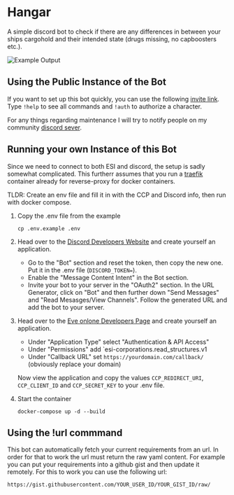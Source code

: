 # Hangar

A simple discord bot to check if there are any differences in between your ships cargohold 
and their intended state (drugs missing, no capboosters etc.).

![Example Output](https://i.imgur.com/btYS6FS.png)

## Using the Public Instance of the Bot

If you want to set up this bot quickly, you can use the following [invite link](https://discord.com/oauth2/authorize?client_id=1156859100462841907&permissions=3072&integration_type=0&scope=bot).
Type `!help` to see all commands and `!auth` to authorize a character.

For any things regarding maintenance I will try to notify people on my community [discord sever](https://discord.com/invite/fT3eShrg5g).

## Running your own Instance of this Bot

Since we need to connect to both ESI and discord, the setup is sadly somewhat complicated.
This furtherr assumes that you run a [traefik](https://doc.traefik.io/traefik/) container already for reverse-proxy for docker containers.

TLDR: Create an env file and fill it in with the CCP and Discord info, then run with docker compose.

1. Copy the .env file from the example
    ```shell
    cp .env.example .env
    ```
2. Head over to the [Discord Developers Website](https://discord.com/developers/) and create yourself an application.
    - Go to the "Bot" section and reset the token, then copy the new one. Put it in the .env file (`DISCORD_TOKEN=`).
    - Enable the "Message Content Intent" in the Bot section.
    - Invite your bot to your server in the "OAuth2" section. In the URL Generator, click on "Bot" and then
    further down "Send Messages" and "Read Mesasges/View Channels". Follow the generated URL and add the bot to your server.

3. Head over to the [Eve onlone Developers Page](https://developers.eveonline.com/) and create yourself an application.
    - Under "Application Type" select "Authentication & API Access"
    - Under "Permissions" add `esi-corporations.read_structures.v1
    - Under "Callback URL" set `https://yourdomain.com/callback/` (obviously replace your domain)

    Now view the application and copy the values `CCP_REDIRECT_URI`, `CCP_CLIENT_ID` and `CCP_SECRET_KEY` to your .env file.

4. Start the container
    ```shell
    docker-compose up -d --build
    ```

## Using the !url commmand
This bot can automatically fetch your current requirements from an url. In order for that to work the url must return the raw yaml content.
For example you can put your requirements into a github gist and then update it remotely. For this to work you can use the following url:
```
https://gist.githubusercontent.com/YOUR_USER_ID/YOUR_GIST_ID/raw/
```
